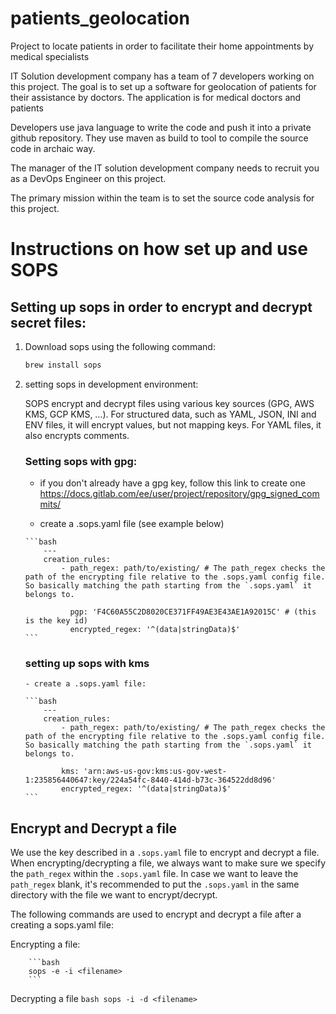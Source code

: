 # patients_geolocation
Project to locate patients in order to facilitate their home appointments by medical specialists

IT Solution development company has a team of 7 developers working on this project. The goal is to set up a software for geolocation of patients for their assistance by doctors. The application is for medical doctors and patients 

Developers use java language to write the code and push it into a private github repository. They use maven as build to tool to compile the source code in archaic way.

The manager of the IT solution development company needs to recruit you as a DevOps Engineer on this project.

The primary mission within the team is to set the source code analysis for this project.

# Instructions on how set up and use SOPS

## Setting up sops in order to encrypt and decrypt secret files:

   1.   Download sops using the following command:

        ```bash
        brew install sops
        ```
   2.   setting sops in development environment:

        SOPS encrypt and decrypt files using various key sources (GPG, AWS KMS, GCP KMS, …). For structured data, such as YAML, JSON, INI and ENV files, it will encrypt values, but not mapping keys. For YAML files, it also encrypts comments.
        
        ###  Setting sops with gpg:

           - if you don't already have a gpg key, follow this link to create one https://docs.gitlab.com/ee/user/project/repository/gpg_signed_commits/

           - create a .sops.yaml file (see example below)

            ```bash
                ---
                creation_rules:
                    - path_regex: path/to/existing/ # The path_regex checks the path of the encrypting file relative to the .sops.yaml config file. So basically matching the path starting from the `.sops.yaml` it belongs to. 

                      pgp: 'F4C60A55C2D8020CE371FF49AE3E43AE1A92015C' # (this is the key id)
                      encrypted_regex: '^(data|stringData)$'
            ```

          ###  setting up sops with kms

            - create a .sops.yaml file:

            ```bash
                ---
                creation_rules:
                    - path_regex: path/to/existing/ # The path_regex checks the path of the encrypting file relative to the .sops.yaml config file. So basically matching the path starting from the `.sops.yaml` it belongs to.

                    kms: 'arn:aws-us-gov:kms:us-gov-west-1:235856440647:key/224a54fc-8440-414d-b73c-364522dd8d96'
                    encrypted_regex: '^(data|stringData)$'
            ```

## Encrypt and Decrypt a file 

We use the key described in a `.sops.yaml` file to encrypt and decrypt a file. When encrypting/decrypting a file, we always want to make sure we specify the `path_regex` within the `.sops.yaml` file. In case we want to leave the `path_regex` blank, it's recommended to put the `.sops.yaml` in the same directory with the file we want to encrypt/decrypt.

The following commands are used to encrypt and decrypt a file after a creating a sops.yaml file:

   Encrypting a file:

        ```bash
        sops -e -i <filename>
        ```

   Decrypting a file
        ```bash
        sops -i -d <filename>
        ```
